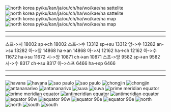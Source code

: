 
![north korea py/ku/kan/ja/ou/ch/ha/wo/kae/na sattelite](https://bafybeihuptzun22z2ro3zdvgvbxiotxbwb6ofsrp7afl6bxr5qsxkqpvg4.ipfs.nftstorage.link)
![north korea py/ku/kan/ja/ou/ch/ha/wo/kae/na sattelite](https://bafybeihuptzun22z2ro3zdvgvbxiotxbwb6ofsrp7afl6bxr5qsxkqpvg4.ipfs.nftstorage.link)
![north korea py/ku/kan/ja/ou/ch/ha/wo/kae/na map](https://bafybeif7assv2glio2cfyh7cblsrov56pnayhzybhkiq6auvi3c22pbgim.ipfs.nftstorage.link)
![north korea py/ku/kan/ja/ou/ch/ha/wo/kae/na map](https://bafybeif7assv2glio2cfyh7cblsrov56pnayhzybhkiq6auvi3c22pbgim.ipfs.nftstorage.link)

---
---

스프->시 18002
sp->ch 18002
스프->수 13312
sp->su 13312
앙->수 13282
an->su 13282
아->앙 14868
ha->an 14868
아->시 12162
ha->ch 12162
아->수 11672
ha->su 11672
시->앙 10871
ch->an 10871
스프->앙 9582
sp->an 9582
시->수 8317
ch->su 8317
아->스프 6466
ha->sp 6466

---
---

![havana](https://bafybeiae6uyxao2ignuyrhls2civ6gbqhaa7kwkgjcxw66tjml4fhegizu.ipfs.nftstorage.link/havana.png)
![havana](https://bafybeiae6uyxao2ignuyrhls2civ6gbqhaa7kwkgjcxw66tjml4fhegizu.ipfs.nftstorage.link/havana.png)
![sao paulo](https://bafybeiae6uyxao2ignuyrhls2civ6gbqhaa7kwkgjcxw66tjml4fhegizu.ipfs.nftstorage.link/sao%20paulo.png)
![sao paulo](https://bafybeiae6uyxao2ignuyrhls2civ6gbqhaa7kwkgjcxw66tjml4fhegizu.ipfs.nftstorage.link/sao%20paulo.png)
![chongjin](https://bafybeiae6uyxao2ignuyrhls2civ6gbqhaa7kwkgjcxw66tjml4fhegizu.ipfs.nftstorage.link/chongjin.png)
![chongjin](https://bafybeiae6uyxao2ignuyrhls2civ6gbqhaa7kwkgjcxw66tjml4fhegizu.ipfs.nftstorage.link/chongjin.png)
![antananarivo](https://bafybeiae6uyxao2ignuyrhls2civ6gbqhaa7kwkgjcxw66tjml4fhegizu.ipfs.nftstorage.link/antananarivo.png)
![antananarivo](https://bafybeiae6uyxao2ignuyrhls2civ6gbqhaa7kwkgjcxw66tjml4fhegizu.ipfs.nftstorage.link/antananarivo.png)
![suva](https://bafybeiae6uyxao2ignuyrhls2civ6gbqhaa7kwkgjcxw66tjml4fhegizu.ipfs.nftstorage.link/suva.png)
![suva](https://bafybeiae6uyxao2ignuyrhls2civ6gbqhaa7kwkgjcxw66tjml4fhegizu.ipfs.nftstorage.link/suva.png)
![prime meridian equator](https://bafybeiae6uyxao2ignuyrhls2civ6gbqhaa7kwkgjcxw66tjml4fhegizu.ipfs.nftstorage.link/prime%20meridian%20equator.png)
![prime meridian equator](https://bafybeiae6uyxao2ignuyrhls2civ6gbqhaa7kwkgjcxw66tjml4fhegizu.ipfs.nftstorage.link/prime%20meridian%20equator.png)
![antimeridian equator](https://bafybeiae6uyxao2ignuyrhls2civ6gbqhaa7kwkgjcxw66tjml4fhegizu.ipfs.nftstorage.link/antimeridian%20equator.png)
![antimeridian equator](https://bafybeiae6uyxao2ignuyrhls2civ6gbqhaa7kwkgjcxw66tjml4fhegizu.ipfs.nftstorage.link/antimeridian%20equator.png)
![equator 90w](https://bafybeicfp5szwoz3jrg6l667dn3sdf6zj7vtrno42h2wu4rslcu22hpyoe.ipfs.nftstorage.link/equator%2090w.png)
![equator 90w](https://bafybeicfp5szwoz3jrg6l667dn3sdf6zj7vtrno42h2wu4rslcu22hpyoe.ipfs.nftstorage.link/equator%2090w.png)
![equator 90e](https://bafybeicfp5szwoz3jrg6l667dn3sdf6zj7vtrno42h2wu4rslcu22hpyoe.ipfs.nftstorage.link/equator%2090e.png)
![equator 90e](https://bafybeicfp5szwoz3jrg6l667dn3sdf6zj7vtrno42h2wu4rslcu22hpyoe.ipfs.nftstorage.link/equator%2090e.png)
![north](https://bafybeiae6uyxao2ignuyrhls2civ6gbqhaa7kwkgjcxw66tjml4fhegizu.ipfs.nftstorage.link/north.png)
![north](https://bafybeiae6uyxao2ignuyrhls2civ6gbqhaa7kwkgjcxw66tjml4fhegizu.ipfs.nftstorage.link/north.png)
![south](https://bafybeiae6uyxao2ignuyrhls2civ6gbqhaa7kwkgjcxw66tjml4fhegizu.ipfs.nftstorage.link/south.png)
![south](https://bafybeiae6uyxao2ignuyrhls2civ6gbqhaa7kwkgjcxw66tjml4fhegizu.ipfs.nftstorage.link/south.png)
